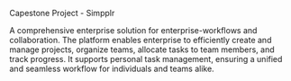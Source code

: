 Capestone Project - Simpplr

A comprehensive enterprise solution for enterprise-workflows and collaboration. The platform enables enterprise to efficiently create and manage projects, organize teams, allocate tasks to team members, and track progress. It supports personal task management, ensuring a unified and seamless workflow for individuals and teams alike.
